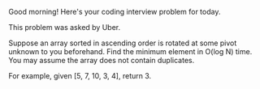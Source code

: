 Good morning! Here's your coding interview problem for today.This problem was asked by Uber.Suppose an array sorted in ascending order is rotated at some pivot unknown toyou beforehand. Find the minimum element in O(log N) time. You may assume thearray does not contain duplicates.For example, given [5, 7, 10, 3, 4], return 3.